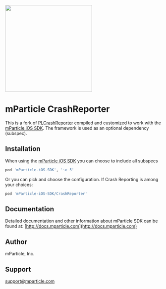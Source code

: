 <img src="https://www.mparticle.com/assets/img/logo.svg" width="280">

# mParticle CrashReporter

This is a fork of [PLCrashReporter](https://www.plcrashreporter.org) compiled and customized to work with the [mParticle iOS SDK](https://github.com/mParticle/mParticle-iOS-SDK). The framework is used as an optional dependency (subspec).

## Installation 

When using the [mParticle iOS SDK](https://github.com/mParticle/mParticle-iOS-SDK) you can choose to include all subspecs

```ruby
pod 'mParticle-iOS-SDK', '~> 5'
```

Or you can pick and choose the configuration. If Crash Reporting is among your choices:

```ruby
pod 'mParticle-iOS-SDK/CrashReporter'
```

## Documentation

Detailed documentation and other information about mParticle SDK can be found at: [http://docs.mparticle.com](http://docs.mparticle.com)

## Author

mParticle, Inc.

## Support

<support@mparticle.com>
